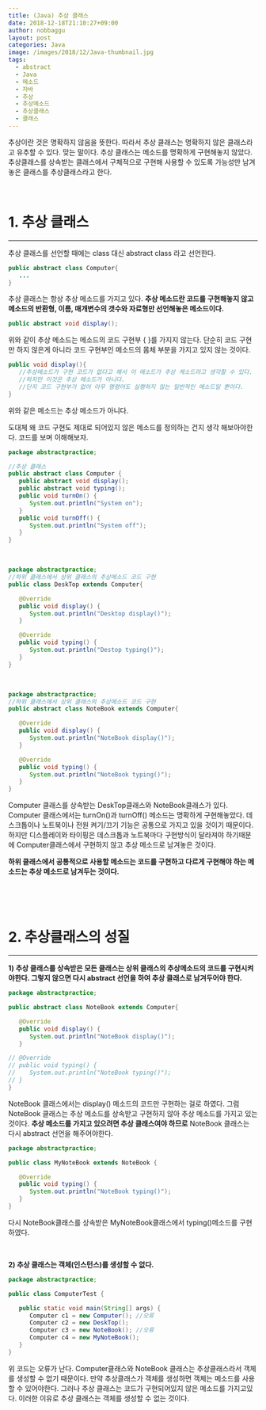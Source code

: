 ```yaml
---
title: (Java) 추상 클래스
date: 2018-12-18T21:10:27+09:00
author: nobbaggu
layout: post
categories: Java
image: /images/2018/12/Java-thumbnail.jpg
tags:
  - abstract
  - Java
  - 메소드
  - 자바
  - 추상
  - 추상메소드
  - 추상클래스
  - 클래스
---
```

추상이란 것은 명확하지 않음을 뜻한다. 따라서 추상 클래스는 명확하지 않은 클래스라고 유추할 수 있다. 맞는 말이다. 추상 클래스는 메소드를 명확하게 구현해놓지 않았다. 추상클래스를 상속받는 클래스에서 구체적으로 구현해 사용할 수 있도록 가능성만 남겨놓은 클래스를 추상클래스라고 한다.

&nbsp;

# 1. 추상 클래스

* * *

추상 클래스를 선언할 때에는 class 대신 abstract class 라고 선언한다.

~~~ java
public abstract class Computer{
   ...
}
~~~

추상 클래스는 항상 추상 메소드를 가지고 있다. **추상 메소드란 코드를 구현해놓지 않고 메소드의 반환형, 이름, 매개변수의 갯수와 자료형만 선언해놓은 메소드이다.**

~~~ java
public abstract void display();
~~~

위와 같이 추상 메소드는 메소드의 코드 구현부 { }를 가지지 않는다. 단순히 코드 구현만 하지 않은게 아니라 코드 구현부인 메소드의 몸체 부분을 가지고 있지 않는 것이다.

~~~ java
public void display(){
   //추상메소드가 구현 코드가 없다고 해서 이 메소드가 추상 케소드라고 생각할 수 있다.
   //하지만 이것은 추상 메소드가 아니다.
   //단지 코드 구현부가 없어 아무 명령어도 실행하지 않는 일반적인 메소드일 뿐이다.
}
~~~

위와 같은 메소드는 추상 메소드가 아니다.

도대체 왜 코드 구현도 제대로 되어있지 않은 메소드를 정의하는 건지 생각 해보아야한다. 코드를 보며 이해해보자.

~~~ java
package abstractpractice;

//추상 클래스
public abstract class Computer {
   public abstract void display();
   public abstract void typing();
   public void turnOn() {
      System.out.println("System on");
   }
   public void turnOff() {
      System.out.println("System off");
   }
}
~~~

&nbsp;

~~~ java
package abstractpractice;
//하위 클래스에서 상위 클래스의 추상메소드 코드 구현
public class DeskTop extends Computer{

   @Override
   public void display() {
      System.out.println("Desktop display()");      
   }

   @Override
   public void typing() {
      System.out.println("Destop typing()");    
   }
}
~~~

&nbsp;

~~~ java
package abstractpractice;
//하위 클래스에서 상위 클래스의 추상메소드 코드 구현
public abstract class NoteBook extends Computer{

   @Override
   public void display() {
      System.out.println("NoteBook display()");  
   }

   @Override
   public void typing() {
      System.out.println("NoteBook typing()");
   }
}
~~~

Computer 클래스를 상속받는 DeskTop클래스와 NoteBook클래스가 있다. Computer 클래스에서는 turnOn()과 turnOff() 메소드는 명확하게 구현해놓았다. 데스크톱이나 노트북이나 전원 켜기/끄기 기능은 공통으로 가지고 있을 것이기 때문이다. 하지만 디스플레이와 타이핑은 데스크톱과 노트북마다 구현방식이 달라져야 하기때문에 Computer클래스에서 구현하지 않고 추상 메소드로 남겨놓은 것이다.

**하위 클래스에서 공통적으로 사용할 메소드는 코드를 구현하고 다르게 구현해야 하는 메소드는 추상 메소드로 남겨두는 것이다.**

&nbsp;

&nbsp;

# 2. 추상클래스의 성질

* * *

**1) 추상 클래스를 상속받은 모든 클래스는 상위 클래스의 추상메소드의 코드를 구현시켜야한다. 그렇지 않으면 다시 abstract 선언을 하여 추상 클래스로 남겨두어야 한다.**

~~~ java
package abstractpractice;

public abstract class NoteBook extends Computer{

   @Override
   public void display() {
      System.out.println("NoteBook display()");  
   }

// @Override
// public void typing() {
//    System.out.println("NoteBook typing()");
// }
}
~~~

NoteBook 클래스에서는 display() 메소드의 코드만 구현하는 걸로 하였다. 그럼 NoteBook 클래스는 추상 메소드를 상속받고 구현하지 않아 추상 메소드를 가지고 있는 것이다. **추상 메소드를 가지고 있으려면 추상 클래스여야 하므로** NoteBook 클래스는 다시 abstract 선언을 해주어야한다.

~~~ java
package abstractpractice;

public class MyNoteBook extends NoteBook {

   @Override
   public void typing() {
      System.out.println("NoteBook typing()");
   }
}
~~~

다시 NoteBook클래스를 상속받은 MyNoteBook클래스에서 typing()메소드를 구현하였다.

&nbsp;

**2) 추상 클래스는 객체(인스턴스)를 생성할 수 없다.**

~~~ java
package abstractpractice;

public class ComputerTest {

   public static void main(String[] args) {
      Computer c1 = new Computer(); //오류
      Computer c2 = new DeskTop();
      Computer c3 = new NoteBook(); //오류
      Computer c4 = new MyNoteBook();
   }
}
~~~

위 코드는 오류가 난다. Computer클래스와 NoteBook 클래스는 추상클래스라서 객체를 생성할 수 없기 때문이다. 만약 추상클래스가 객체를 생성하면 객체는 메소드를 사용할 수 있어야한다. 그러나 추상 클래스는 코드가 구현되어있지 않은 메소드를 가지고있다. 이러한 이유로 추상 클래스는 객체를 생성할 수 없는 것이다.